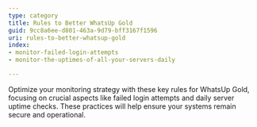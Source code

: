 ```yaml
---
type: category
title: Rules to Better WhatsUp Gold
guid: 9cc8a6ee-d801-463a-9d79-bff3167f1596
uri: rules-to-better-whatsup-gold
index:
- monitor-failed-login-attempts
- monitor-the-uptimes-of-all-your-servers-daily

---
```


Optimize your monitoring strategy with these key rules for WhatsUp Gold, focusing on crucial aspects like failed login attempts and daily server uptime checks. These practices will help ensure your systems remain secure and operational.
